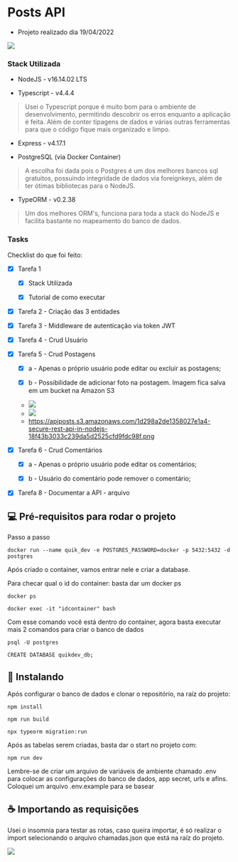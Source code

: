 




# Posts API
- Projeto realizado dia 19/04/2022




<img  src="https://i.ytimg.com/vi/xt6etYGbPpo/maxresdefault.jpg">





### Stack Utilizada





- NodeJS - v16.14.02 LTS



- Typescript - v4.4.4

> Usei o Typescript porque é muito bom para o ambiente de desenvolvimento, permitindo descobrir os erros enquanto a aplicação é feita. Além de conter tipagens de dados e várias outras ferramentas para que o código fique mais organizado e limpo.



- Express - v4.17.1



- PostgreSQL (via Docker Container)

> A escolha foi dada pois o Postgres é um dos melhores bancos sql gratuitos, possuindo integridade de dados via foreignkeys, além de ter ótimas bibliotecas para o NodeJS.



- TypeORM - v0.2.38



> Um dos melhores ORM's, funciona para toda a stack do NodeJS e facilita bastante no mapeamento do banco de dados.





### Tasks

Checklist do que foi feito:





- [x] Tarefa 1

	- [x] Stack Utilizada

	- [x] Tutorial de como executar



- [x] Tarefa 2 - Criação das 3 entidades



- [x] Tarefa 3 - Middleware de autenticação via token JWT



- [x] Tarefa 4 - Crud Usuário



- [x] Tarefa 5 - Crud Postagens

	- [x] a - Apenas o próprio usuário pode editar ou excluir as postagens;

	- [x] b - Possibilidade de adicionar foto na postagem. Imagem fica salva em um bucket na Amazon S3
	- <img  src="https://i.ibb.co/1mv7CBw/1.png" >
	- <img  src="https://i.ibb.co/k988rYy/2.png" >
	- <a>https://apiposts.s3.amazonaws.com/1d298a2de1358027e1a4-secure-rest-api-in-nodejs-18f43b3033c239da5d2525cfd9fdc98f.png


- [x] Tarefa 6 - Crud Comentários

	- [x] a - Apenas o próprio usuário pode editar os comentários;

	- [x] b - Usuário do comentário pode remover o comentário;


- [x] Tarefa 8 - Documentar a API - arquivo



## 💻 Pré-requisitos para rodar o projeto



Passo a passo



```
docker run --name quik_dev -e POSTGRES_PASSWORD=docker -p 5432:5432 -d postgres

```

Após criado o container, vamos entrar nele e criar a database.

Para checar qual o id do container: basta dar um docker ps

```
docker ps
```
```
docker exec -it "idcontainer" bash
```

Com esse comando você está dentro do container, agora basta executar mais 2 comandos para criar o banco de dados

```
psql -U postgres
```

```
CREATE DATABASE quikdev_db;
```



## 🚀 Instalando



Após configurar o banco de dados e clonar o repositório, na raíz do projeto:



```
npm install
```

```
npm run build
```

```
npx typeorm migration:run
```

Após as tabelas serem criadas, basta dar o start no projeto com:



```
npm run dev
```

Lembre-se de criar um arquivo de variáveis de ambiente chamado .env para colocar as configurações do banco de dados, app secret, urls e afins. Coloquei um arquivo .env.example para se basear



## ☕ Importando as requisições



Usei o insomnia para testar as rotas, caso queira importar, é só realizar o import selecionando o arquivo chamadas.json que está na raíz do projeto.



<img  src="https://i.ibb.co/JRvq1xy/inmm.png">

